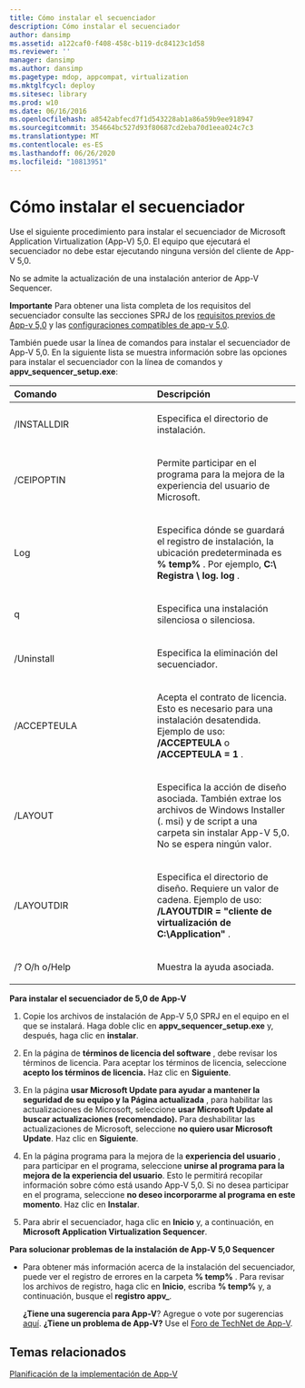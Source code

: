 ```yaml
---
title: Cómo instalar el secuenciador
description: Cómo instalar el secuenciador
author: dansimp
ms.assetid: a122caf0-f408-458c-b119-dc84123c1d58
ms.reviewer: ''
manager: dansimp
ms.author: dansimp
ms.pagetype: mdop, appcompat, virtualization
ms.mktglfcycl: deploy
ms.sitesec: library
ms.prod: w10
ms.date: 06/16/2016
ms.openlocfilehash: a8542abfecd7f1d543228ab1a86a59b9ee918947
ms.sourcegitcommit: 354664bc527d93f80687cd2eba70d1eea024c7c3
ms.translationtype: MT
ms.contentlocale: es-ES
ms.lasthandoff: 06/26/2020
ms.locfileid: "10813951"
---
```

# Cómo instalar el secuenciador


Use el siguiente procedimiento para instalar el secuenciador de Microsoft Application Virtualization (App-V) 5,0. El equipo que ejecutará el secuenciador no debe estar ejecutando ninguna versión del cliente de App-V 5,0.

No se admite la actualización de una instalación anterior de App-V Sequencer.

**Importante**  Para obtener una lista completa de los requisitos del secuenciador consulte las secciones SPRJ de los [requisitos previos de App-v 5,0](app-v-50-prerequisites.md) y las [configuraciones compatibles de app-v 5,0](app-v-50-supported-configurations.md).

 

También puede usar la línea de comandos para instalar el secuenciador de App-V 5,0. En la siguiente lista se muestra información sobre las opciones para instalar el secuenciador con la línea de comandos y **appv\_sequencer\_setup.exe**:

<table>
<colgroup>
<col width="50%" />
<col width="50%" />
</colgroup>
<thead>
<tr class="header">
<th align="left">Comando</th>
<th align="left">Descripción</th>
</tr>
</thead>
<tbody>
<tr class="odd">
<td align="left"><p>/INSTALLDIR</p></td>
<td align="left"><p>Especifica el directorio de instalación.</p></td>
</tr>
<tr class="even">
<td align="left"><p>/CEIPOPTIN</p></td>
<td align="left"><p>Permite participar en el programa para la mejora de la experiencia del usuario de Microsoft.</p></td>
</tr>
<tr class="odd">
<td align="left"><p>Log</p></td>
<td align="left"><p>Especifica dónde se guardará el registro de instalación, la ubicación predeterminada es <strong> % temp% </strong> . Por ejemplo, <strong> C:\ Registra \ log. log </strong> .</p></td>
</tr>
<tr class="even">
<td align="left"><p>q</p></td>
<td align="left"><p>Especifica una instalación silenciosa o silenciosa.</p></td>
</tr>
<tr class="odd">
<td align="left"><p>/Uninstall</p></td>
<td align="left"><p>Especifica la eliminación del secuenciador.</p></td>
</tr>
<tr class="even">
<td align="left"><p>/ACCEPTEULA</p></td>
<td align="left"><p>Acepta el contrato de licencia. Esto es necesario para una instalación desatendida. Ejemplo de uso: <strong> /ACCEPTEULA </strong> o <strong> /ACCEPTEULA = 1 </strong> .</p></td>
</tr>
<tr class="odd">
<td align="left"><p>/LAYOUT</p></td>
<td align="left"><p>Especifica la acción de diseño asociada. También extrae los archivos de Windows Installer (. msi) y de script a una carpeta sin instalar App-V 5,0. No se espera ningún valor.</p></td>
</tr>
<tr class="even">
<td align="left"><p>/LAYOUTDIR</p></td>
<td align="left"><p>Especifica el directorio de diseño. Requiere un valor de cadena. Ejemplo de uso: <strong> /LAYOUTDIR = "cliente de virtualización de C:\Application" </strong> .</p></td>
</tr>
<tr class="odd">
<td align="left"><p>/? O/h o/Help</p></td>
<td align="left"><p>Muestra la ayuda asociada.</p></td>
</tr>
</tbody>
</table>

 

**Para instalar el secuenciador de 5,0 de App-V**

1.  Copie los archivos de instalación de App-V 5,0 SPRJ en el equipo en el que se instalará. Haga doble clic en **appv\_sequencer\_setup.exe** y, después, haga clic en **instalar**.

2.  En la página de **términos de licencia del software** , debe revisar los términos de licencia. Para aceptar los términos de licencia, seleccione **acepto los términos de licencia.** Haz clic en **Siguiente**.

3.  En la página **usar Microsoft Update para ayudar a mantener la seguridad de su equipo y la Página actualizada** , para habilitar las actualizaciones de Microsoft, seleccione **usar Microsoft Update al buscar actualizaciones (recomendado).** Para deshabilitar las actualizaciones de Microsoft, seleccione **no quiero usar Microsoft Update**. Haz clic en **Siguiente**.

4.  En la página programa para la mejora de la **experiencia del usuario** , para participar en el programa, seleccione **unirse al programa para la mejora de la experiencia del usuario**. Esto le permitirá recopilar información sobre cómo está usando App-V 5,0. Si no desea participar en el programa, seleccione **no deseo incorporarme al programa en este momento**. Haz clic en **Instalar**.

5.  Para abrir el secuenciador, haga clic en **Inicio** y, a continuación, en **Microsoft Application Virtualization Sequencer**.

**Para solucionar problemas de la instalación de App-V 5,0 Sequencer**

-   Para obtener más información acerca de la instalación del secuenciador, puede ver el registro de errores en la carpeta **% temp%** . Para revisar los archivos de registro, haga clic en **Inicio**, escriba **% temp%** y, a continuación, busque el **registro appv\_**.

    **¿Tiene una sugerencia para App-V**? Agregue o vote por sugerencias [aquí](http://appv.uservoice.com/forums/280448-microsoft-application-virtualization). **¿Tiene un problema de App-V?** Use el [Foro de TechNet de App-V](https://social.technet.microsoft.com/Forums/home?forum=mdopappv).

## Temas relacionados


[Planificación de la implementación de App-V](planning-to-deploy-app-v.md)

 

 






